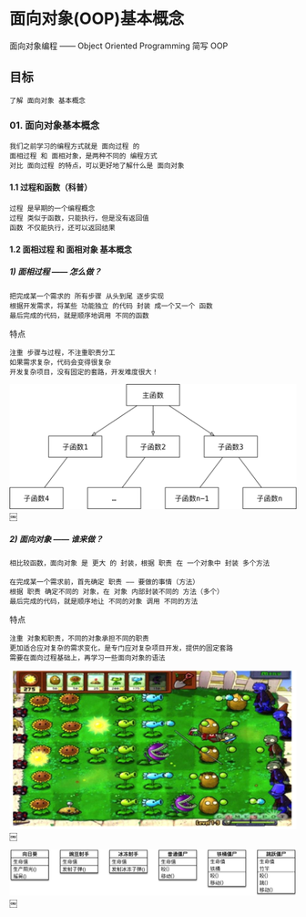 # 面向对象(OOP)基本概念

面向对象编程 —— Object Oriented Programming 简写 OOP

## 目标

    了解 面向对象 基本概念

### 01. 面向对象基本概念

    我们之前学习的编程方式就是 面向过程 的
    面相过程 和 面相对象，是两种不同的 编程方式
    对比 面向过程 的特点，可以更好地了解什么是 面向对象

#### 1.1 过程和函数（科普）

    过程 是早期的一个编程概念
    过程 类似于函数，只能执行，但是没有返回值
    函数 不仅能执行，还可以返回结果

#### 1.2 面相过程 和 面相对象 基本概念
##### 1) 面相过程 —— 怎么做？

    把完成某一个需求的 所有步骤 从头到尾 逐步实现
    根据开发需求，将某些 功能独立 的代码 封装 成一个又一个 函数
    最后完成的代码，就是顺序地调用 不同的函数

特点

    注重 步骤与过程，不注重职责分工
    如果需求复杂，代码会变得很复杂
    开发复杂项目，没有固定的套路，开发难度很大！

![image](https://github.com/marxlee/Development-doc/blob/master/python/images/python_oop_1.png)￼
##### 2) 面向对象 —— 谁来做？

    相比较函数，面向对象 是 更大 的 封装，根据 职责 在 一个对象中 封装 多个方法

    在完成某一个需求前，首先确定 职责 —— 要做的事情（方法）
    根据 职责 确定不同的 对象，在 对象 内部封装不同的 方法（多个）
    最后完成的代码，就是顺序地让 不同的对象 调用 不同的方法

特点

    注重 对象和职责，不同的对象承担不同的职责
    更加适合应对复杂的需求变化，是专门应对复杂项目开发，提供的固定套路
    需要在面向过程基础上，再学习一些面向对象的语法

![image](https://github.com/marxlee/Development-doc/blob/master/python/images/python_oop_2.png)￼

![image](https://github.com/marxlee/Development-doc/blob/master/python/images/python_oop_3.png)￼
